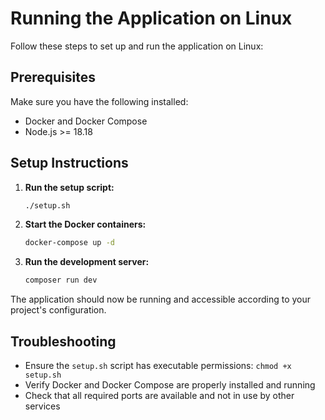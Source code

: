 # Running the Application on Linux

Follow these steps to set up and run the application on Linux:

## Prerequisites

Make sure you have the following installed:
- Docker and Docker Compose
- Node.js >= 18.18

## Setup Instructions

1. **Run the setup script:**
   ```bash
   ./setup.sh
   ```

2. **Start the Docker containers:**
   ```bash
   docker-compose up -d
   ```

3. **Run the development server:**
   ```bash
   composer run dev
   ```

The application should now be running and accessible according to your project's configuration.

## Troubleshooting

- Ensure the `setup.sh` script has executable permissions: `chmod +x setup.sh`
- Verify Docker and Docker Compose are properly installed and running
- Check that all required ports are available and not in use by other services
